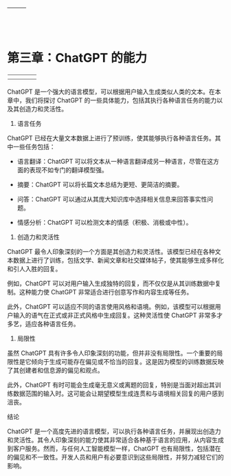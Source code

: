 | ![图片](img/chapter_title_corner_decoration_left.png) |  | ![图片](img/chapter_title_corner_decoration_right.png) |
| --- | --- | --- |

![图片](img/chapter_title_above.png)

# 第三章：ChatGPT 的能力

![图片](img/chapter_title_below.png)

ChatGPT 是一个强大的语言模型，可以根据用户输入生成类似人类的文本。在本章中，我们将探讨 ChatGPT 的一些具体能力，包括其执行各种语言任务的能力以及其创造力和灵活性。

1.  语言任务

ChatGPT 已经在大量文本数据上进行了预训练，使其能够执行各种语言任务。其中一些任务包括：

+   语言翻译：ChatGPT 可以将文本从一种语言翻译成另一种语言，尽管在这方面的表现不如专门的翻译模型强。

+   摘要：ChatGPT 可以将长篇文本总结为更短、更简洁的摘要。

+   问答：ChatGPT 可以通过从其庞大知识库中选择相关信息来回答事实性问题。

+   情感分析：ChatGPT 可以检测文本的情感（积极、消极或中性）。

1.  创造力和灵活性

ChatGPT 最令人印象深刻的一个方面是其创造力和灵活性。该模型已经在各种文本数据上进行了训练，包括文学、新闻文章和社交媒体帖子，使其能够生成多样化和引人入胜的回复。

例如，ChatGPT 可以对用户输入生成独特的回复，而不仅仅是从其训练数据中复制。这种能力使 ChatGPT 非常适合进行创意写作和内容生成等任务。

此外，ChatGPT 可以适应不同的语言使用风格和语境。例如，该模型可以根据用户输入的语气在正式或非正式风格中生成回复。这种灵活性使 ChatGPT 非常多才多艺，适应各种语言任务。

1.  局限性

虽然 ChatGPT 具有许多令人印象深刻的功能，但并非没有局限性。一个重要的局限性是它倾向于生成可能存在偏见或不恰当的回复。这是因为模型的训练数据反映了其创建者和信息源的偏见和观点。

此外，ChatGPT 有时可能会生成毫无意义或离题的回复，特别是当面对超出其训练数据范围的输入时。这可能会让期望模型生成连贯和与语境相关回复的用户感到沮丧。

结论

ChatGPT 是一个高度先进的语言模型，可以执行各种语言任务，并展现出创造力和灵活性。其令人印象深刻的能力使其非常适合各种基于语言的应用，从内容生成到客户服务。然而，与任何人工智能模型一样，ChatGPT 也有局限性，包括潜在的偏见和不一致性。开发人员和用户有必要意识到这些局限性，并努力减轻它们的影响。

